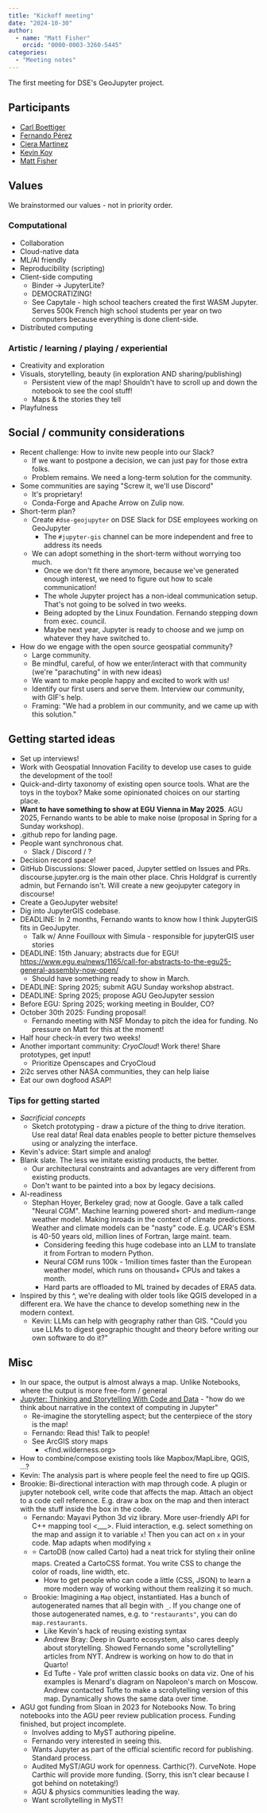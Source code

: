 ```yaml
---
title: "Kickoff meeting"
date: "2024-10-30"
author:
  - name: "Matt Fisher"
    orcid: "0000-0003-3260-5445"
categories:
  - "Meeting notes"
---
```


The first meeting for DSE's GeoJupyter project.


## Participants

* [Carl Boettiger](https://github.com/cboettig)
* [Fernando Pérez](https://github.com/fperez)
* [Ciera Martinez](https://github.com/iamciera)
* [Kevin Koy](https://github.com/kevkoy)
* [Matt Fisher](https://github.com/mfisher87)


## Values

We brainstormed our values - not in priority order.


### Computational

* Collaboration
* Cloud-native data
* ML/AI friendly
* Reproducibility (scripting)
* Client-side computing
  * Binder -> JupyterLite?
  * DEMOCRATIZING!
  * See Capytale - high school teachers created the first WASM Jupyter. Serves 500k
    French high school students per year on two computers because everything is done
    client-side.
* Distributed computing


### Artistic / learning / playing / experiential

* Creativity and exploration
* Visuals, storytelling, beauty (in exploration AND sharing/publishing)
  * Persistent view of the map! Shouldn't have to scroll up and down the notebook to see
    the cool stuff!
  * Maps & the stories they tell
* Playfulness


## Social / community considerations

* Recent challenge: How to invite new people into our Slack?
  * If we want to postpone a decision, we can just pay for those extra folks.
  * Problem remains. We need a long-term solution for the community.
* Some communities are saying "Screw it, we'll use Discord"
  * It's proprietary!
  * Conda-Forge and Apache Arrow on Zulip now.
* Short-term plan?
  * Create `#dse-geojupyter` on DSE Slack for DSE employees working on GeoJupyter
    * The `#jupyter-gis` channel can be more independent and free to address its needs
  * We can adopt something in the short-term without worrying too much.
    * Once we don't fit there anymore, because we've generated enough interest, we need to
      figure out how to scale communication!
    * The whole Jupyter project has a non-ideal communication setup. That's not going to
      be solved in two weeks.
    * Being adopted by the Linux Foundation. Fernando stepping down from exec. council.
    * Maybe next year, Jupyter is ready to choose and we jump on whatever they have
      switched to.
* How do we engage with the open source geospatial community?
  * Large community.
  * Be mindful, careful, of how we enter/interact with that community (we're
    "parachuting" in with new ideas)
  * We want to make people happy and excited to work with us!
  * Identify our first users and serve them. Interview our community, with GIF's help.
  * Framing: "We had a problem in our community, and we came up with this solution."


## Getting started ideas

* Set up interviews!
* Work with Geospatial Innovation Facility to develop use cases to guide the development
  of the tool!
* Quick-and-dirty taxonomy of existing open source tools. What are the toys in the
  toybox? Make some opinionated choices on our starting place.
* **Want to have something to show at EGU Vienna in May 2025**. AGU 2025, Fernando wants
  to be able to make noise (proposal in Spring for a Sunday workshop).
* .github repo for landing page.
* People want synchronous chat.
  * Slack / Discord / ?
* Decision record space!
* GitHub Discussions: Slower paced, Jupyter settled on Issues and PRs.
  discourse.jupyter.org is the main other place. Chris Holdgraf is currently admin, but
  Fernando isn't. Will create a new geojupyter category in discourse!
* Create a GeoJupyter website!
* Dig into JupyterGIS codebase.
* DEADLINE: In 2 months, Fernando wants to know how I think JupyterGIS fits in
  GeoJupyter.
  * Talk w/ Anne Fouilloux with Simula - responsible for jupyterGIS user stories
* DEADLINE: 15th January; abstracts due for EGU!
  https://www.egu.eu/news/1165/call-for-abstracts-to-the-egu25-general-assembly-now-open/
  * Should have something ready to show in March.
* DEADLINE: Spring 2025; submit AGU Sunday workshop abstract.
* DEADLINE: Spring 2025; propose AGU GeoJupyter session
* Before EGU: Spring 2025; working meeting in Boulder, CO?
* October 30th 2025: Funding proposal!
  * Fernando meeting with NSF Monday to pitch the idea for funding. No pressure on Matt
    for this at the moment!
* Half hour check-in every two weeks!
* Another important community: _CryoCloud_! Work there! Share prototypes, get input!
  * Prioritize Openscapes and CryoCloud
* 2i2c serves other NASA communities, they can help liaise
* Eat our own dogfood ASAP!


### Tips for getting started

* *Sacrificial concepts*
  * Sketch prototyping - draw a picture of the thing to drive iteration. Use real data!
    Real data enables people to better picture themselves using or analyzing the
    interface.
* Kevin's advice: Start simple and analog!
* Blank slate. The less we imitate existing products, the better.
  * Our architectural constraints and advantages are very different from existing
    products.
  * Don't want to be painted into a box by legacy decisions.
* AI-readiness
  * Stephan Hoyer, Berkeley grad; now at Google. Gave a talk called "Neural CGM". Machine
    learning powered short- and medium-range weather model. Making inroads in the
    context of climate predictions. Weather and climate models can be "nasty" code.
    E.g. UCAR's ESM is 40-50 years old, million lines of Fortran, large maint. team.
    * Considering feeding this huge codebase into an LLM to translate it from Fortran to
      modern Python.
    * Neural CGM runs 100k - 1million times faster than the European weather model, which
      runs on thousand+ CPUs and takes a month.
    * Hard parts are offloaded to ML trained by decades of ERA5 data.
* Inspired by this ^, we're dealing with older tools like QGIS developed in a different
  era. We have the chance to develop something new in the modern context.
  * Kevin: LLMs can help with geography rather than GIS. "Could you use LLMs to digest
    geographic thought and theory before writing our own software to do it?"


## Misc

* In our space, the output is almost always a map. Unlike Notebooks, where the output is
  more free-form / general
* [Jupyter: Thinking and Storytelling With Code and Data](https://ieeexplore.ieee.org/document/9387490) -
  "how do we think about narrative in the context of computing in Jupyter"
  * Re-imagine the storytelling aspect; but the centerpiece of the story is the map!
  * Fernando: Read this! Talk to people!
  * See ArcGIS story maps
    * <find.wilderness.org>
* How to combine/compose existing tools like Mapbox/MapLibre, QGIS, ...?
* Kevin: The analysis part is where people feel the need to fire up QGIS.
* Brookie: Bi-directional interaction with map through code. A plugin or jupyter
  notebook cell, write code that affects the map. Attach an object to a code cell
  reference. E.g. draw a box on the map and then interact with the stuff inside the box
  in the code.
  * Fernando: Mayavi Python 3d viz library. More user-friendly API for C++ mapping tool
    <___>. Fluid interaction, e.g. select something on the map and assign it to variable
    `x`! Then you can act on `x` in your code. Map adapts when modifying `x`
  * :star: CartoDB (now called Carto) had a neat trick for styling their online maps.
    Created a CartoCSS format. You write CSS to change the color of roads, line width,
    etc.
    * How to get people who can code a little (CSS, JSON) to learn a more modern way of
      working without them realizing it so much.
  * Brookie: Imagining a `Map` object, instantiated. Has a bunch of autogenerated names
    that all begin with `_`. If you change one of those autogenerated names, e.g. to
    `"restaurants"`, you can do `map.restaurants`.
    * Like Kevin's hack of reusing existing syntax
    * Andrew Bray: Deep in Quarto ecosystem, also cares deeply about storytelling.
      Showed Fernando some "scrollytelling" articles from NYT. Andrew is working on how
      to do that in Quarto!
    * Ed Tufte - Yale prof written classic books on data viz. One of his examples is
      Menard's diagram on Napoleon's march on Moscow. Andrew contacted Tufte to make a
      scrollytelling version of this map. Dynamically shows the same data over time.
* AGU got funding from Sloan in 2023 for Notebooks Now. To bring notebooks into the AGU
  peer review publication process. Funding finished, but project incomplete.
  * Involves adding to MyST authoring pipeline.
  * Fernando very interested in seeing this.
  * Wants Jupyter as part of the official scientific record for publishing. Standard
    process.
  * Audited MyST/AGU work for openness. Carthic(?). CurveNote. Hope Carthic will provide
    more funding. (Sorry, this isn't clear because I got behind on notetaking!)
  * AGU & physics communities leading the way.
  * Want scrollytelling in MyST!
